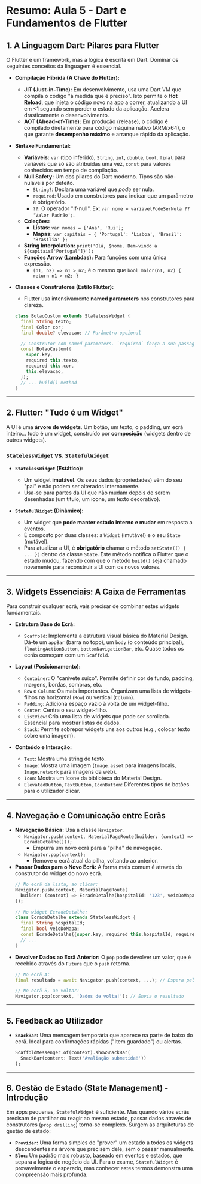 # Resumo: Aula 5 - Dart e Fundamentos de Flutter

## 1. A Linguagem Dart: Pilares para Flutter

O Flutter é um framework, mas a lógica é escrita em Dart. Dominar os seguintes conceitos da linguagem é essencial.

- **Compilação Híbrida (A Chave do Flutter):**
    - **JIT (Just-in-Time):** Em desenvolvimento, usa uma Dart VM que compila o código "à medida que é preciso". Isto permite o **Hot Reload**, que injeta o código novo na app a correr, atualizando a UI em <1 segundo sem perder o estado da aplicação. Acelera drasticamente o desenvolvimento.
    - **AOT (Ahead-of-Time):** Em produção (release), o código é compilado diretamente para código máquina nativo (ARM/x64), o que garante **desempenho máximo** e arranque rápido da aplicação.

- **Sintaxe Fundamental:**
    - **Variáveis:** `var` (tipo inferido), `String`, `int`, `double`, `bool`. `final` para variáveis que só são atribuídas uma vez, `const` para valores conhecidos em tempo de compilação.
    - **Null Safety:** Um dos pilares do Dart moderno. Tipos são não-nuláveis por defeito.
        - `String?`: Declara uma variável que *pode* ser nula.
        - `required`: Usado em construtores para indicar que um parâmetro é obrigatório.
        - `??`: O operador "if-null". Ex: `var nome = variavelPodeSerNula ?? 'Valor Padrão';`.
    - **Coleções:**
        - **Listas:** `var nomes = ['Ana', 'Rui'];`
        - **Mapas:** `var capitais = { 'Portugal': 'Lisboa', 'Brasil': 'Brasília' };`
    - **String Interpolation:** `print('Olá, $nome. Bem-vindo a ${capitais['Portugal']}');`
    - **Funções Arrow (Lambdas):** Para funções com uma única expressão.
        - `(n1, n2) => n1 > n2;` é o mesmo que `bool maior(n1, n2) { return n1 > n2; }`

- **Classes e Construtores (Estilo Flutter):**
    - Flutter usa intensivamente **named parameters** nos construtores para clareza.
    ```dart
    class BotaoCustom extends StatelessWidget {
      final String texto;
      final Color cor;
      final double? elevacao; // Parâmetro opcional

      // Construtor com named parameters. `required` força a sua passagem.
      const BotaoCustom({
        super.key,
        required this.texto,
        required this.cor,
        this.elevacao,
      });
      // ... build() method
    }
    ```

---

## 2. Flutter: "Tudo é um Widget"

A UI é uma **árvore de widgets**. Um botão, um texto, o padding, um ecrã inteiro... tudo é um widget, construído por **composição** (widgets dentro de outros widgets).

### `StatelessWidget` vs. `StatefulWidget`

- **`StatelessWidget` (Estático):**
    - Um widget **imutável**. Os seus dados (propriedades) vêm do seu "pai" e não podem ser alterados internamente.
    - Usa-se para partes da UI que não mudam depois de serem desenhadas (um título, um ícone, um texto decorativo).

- **`StatefulWidget` (Dinâmico):**
    - Um widget que **pode manter estado interno e mudar** em resposta a eventos.
    - É composto por duas classes: a `Widget` (imutável) e o seu `State` (mutável).
    - Para atualizar a UI, é **obrigatório** chamar o método `setState(() { ... })` dentro da classe `State`. Este método notifica o Flutter que o estado mudou, fazendo com que o método `build()` seja chamado novamente para reconstruir a UI com os novos valores.

---

## 3. Widgets Essenciais: A Caixa de Ferramentas

Para construir qualquer ecrã, vais precisar de combinar estes widgets fundamentais.

- **Estrutura Base do Ecrã:**
    - `Scaffold`: Implementa a estrutura visual básica do Material Design. Dá-te um `appBar` (barra no topo), um `body` (o conteúdo principal), `floatingActionButton`, `bottomNavigationBar`, etc. Quase todos os ecrãs começam com um `Scaffold`.

- **Layout (Posicionamento):**
    - `Container`: O "canivete suíço". Permite definir cor de fundo, padding, margens, bordas, sombras, etc.
    - `Row` e `Column`: Os mais importantes. Organizam uma lista de widgets-filhos na horizontal (`Row`) ou vertical (`Column`).
    - `Padding`: Adiciona espaço vazio à volta de um widget-filho.
    - `Center`: Centra o seu widget-filho.
    - `ListView`: Cria uma lista de widgets que pode ser scrollada. Essencial para mostrar listas de dados.
    - `Stack`: Permite sobrepor widgets uns aos outros (e.g., colocar texto sobre uma imagem).

- **Conteúdo e Interação:**
    - `Text`: Mostra uma string de texto.
    - `Image`: Mostra uma imagem (`Image.asset` para imagens locais, `Image.network` para imagens da web).
    - `Icon`: Mostra um ícone da biblioteca do Material Design.
    - `ElevatedButton`, `TextButton`, `IconButton`: Diferentes tipos de botões para o utilizador clicar.

---

## 4. Navegação e Comunicação entre Ecrãs

- **Navegação Básica:** Usa a classe `Navigator`.
    - `Navigator.push(context, MaterialPageRoute(builder: (context) => EcradeDetalhe()));`
        - Empurra um novo ecrã para a "pilha" de navegação.
    - `Navigator.pop(context);`
        - Remove o ecrã atual da pilha, voltando ao anterior.
- **Passar Dados para o Novo Ecrã:** A forma mais comum é através do construtor do widget do novo ecrã.
    ```dart
    // No ecrã da lista, ao clicar:
    Navigator.push(context, MaterialPageRoute(
      builder: (context) => EcradeDetalhe(hospitalId: '123', veioDoMapa: false)
    ));

    // No widget EcradeDetalhe:
    class EcradeDetalhe extends StatelessWidget {
      final String hospitalId;
      final bool veioDoMapa;
      const EcradeDetalhe({super.key, required this.hospitalId, required this.veioDoMapa});
      // ...
    }
    ```
- **Devolver Dados ao Ecrã Anterior:** O `pop` pode devolver um valor, que é recebido através do `Future` que o `push` retorna.
    ```dart
    // No ecrã A:
    final resultado = await Navigator.push(context, ...); // Espera pelo resultado
    
    // No ecrã B, ao voltar:
    Navigator.pop(context, 'Dados de volta!'); // Envia o resultado
    ```

---

## 5. Feedback ao Utilizador

- **`SnackBar`:** Uma mensagem temporária que aparece na parte de baixo do ecrã. Ideal para confirmações rápidas ("Item guardado") ou alertas.
    ```dart
    ScaffoldMessenger.of(context).showSnackBar(
      SnackBar(content: Text('Avaliação submetida!'))
    );
    ```

---

## 6. Gestão de Estado (State Management) - Introdução

Em apps pequenas, `StatefulWidget` é suficiente. Mas quando vários ecrãs precisam de partilhar ou reagir ao mesmo estado, passar dados através de construtores (`prop drilling`) torna-se complexo. Surgem as arquiteturas de gestão de estado:
- **`Provider`:** Uma forma simples de "prover" um estado a todos os widgets descendentes na árvore que precisem dele, sem o passar manualmente.
- **`Bloc`:** Um padrão mais robusto, baseado em eventos e estados, que separa a lógica de negócio da UI.
Para o exame, `StatefulWidget` é provavelmente o esperado, mas conhecer estes termos demonstra uma compreensão mais profunda. 